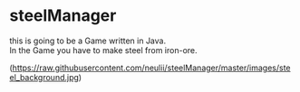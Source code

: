 # steelManager

this is going to be a Game written in Java.
<br>
In the Game you have to make steel from iron-ore.

(https://raw.githubusercontent.com/neulii/steelManager/master/images/steel_background.jpg)
